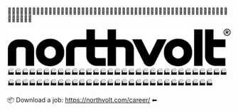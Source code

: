 🔋🔋🔋🔋🔋🔋🔋🔋🔋🔋🔋🔋🔋🔋🔋🔋🔋🔋🔋🔋🔋🔋🔋🔋🔋🔋🔋🔋🔋🔋🔋🔋🔋🔋🔋🔋🔋🔋🔋🔋🔋🔋🔋🔋🔋🔋🔋🔋🔋🔋🔋🔋🔋🔋🔋🔋🔋🔋🔋🔋

![Image](logotype.png?raw=true) 
🏭🏭🏭🏭🏭🏭🏭🏭🏭🏭🏭🏭🏭🏭🏭🏭🏭🏭🏭🏭🏭🏭🏭🏭🏭🏭🏭🏭🏭🏭🏭🏭🏭🏭🏭🏭🏭🏭🏭🏭🏭🏭🏭🏭🏭🏭🏭🏭🏭🏭🏭🏭🏭🏭🏭🏭🏭🏭🏭🏭


📦 Download a job:
https://northvolt.com/career/ ⬅
